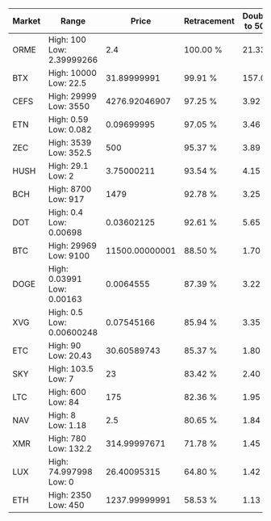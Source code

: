 | Market | Range | Price| Retracement | Doubles to 50% |
| --- | --- | --- | --- | --- |
| ORME | High: 100<br />Low: 2.39999266 | 2.4 | 100.00 % | 21.33 |
| BTX | High: 10000<br />Low: 22.5 | 31.89999991 | 99.91 % | 157.09 |
| CEFS | High: 29999<br />Low: 3550 | 4276.92046907 | 97.25 % | 3.92 |
| ETN | High: 0.59<br />Low: 0.082 | 0.09699995 | 97.05 % | 3.46 |
| ZEC | High: 3539<br />Low: 352.5 | 500 | 95.37 % | 3.89 |
| HUSH | High: 29.1<br />Low: 2 | 3.75000211 | 93.54 % | 4.15 |
| BCH | High: 8700<br />Low: 917 | 1479 | 92.78 % | 3.25 |
| DOT | High: 0.4<br />Low: 0.00698 | 0.03602125 | 92.61 % | 5.65 |
| BTC | High: 29969<br />Low: 9100 | 11500.00000001 | 88.50 % | 1.70 |
| DOGE | High: 0.03991<br />Low: 0.00163 | 0.0064555 | 87.39 % | 3.22 |
| XVG | High: 0.5<br />Low: 0.00600248 | 0.07545166 | 85.94 % | 3.35 |
| ETC | High: 90<br />Low: 20.43 | 30.60589743 | 85.37 % | 1.80 |
| SKY | High: 103.5<br />Low: 7 | 23 | 83.42 % | 2.40 |
| LTC | High: 600<br />Low: 84 | 175 | 82.36 % | 1.95 |
| NAV | High: 8<br />Low: 1.18 | 2.5 | 80.65 % | 1.84 |
| XMR | High: 780<br />Low: 132.2 | 314.99997671 | 71.78 % | 1.45 |
| LUX | High: 74.997998<br />Low: 0 | 26.40095315 | 64.80 % | 1.42 |
| ETH | High: 2350<br />Low: 450 | 1237.99999991 | 58.53 % | 1.13 |
